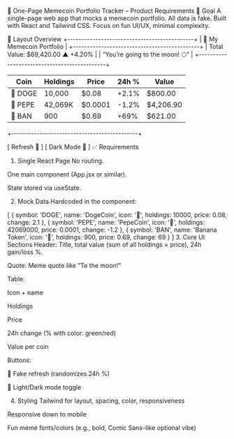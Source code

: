 📝 One-Page Memecoin Portfolio Tracker – Product Requirements
🎯 Goal
A single-page web app that mocks a memecoin portfolio. All data is fake. Built with React and Tailwind CSS. Focus on fun UI/UX, minimal complexity.

📐 Layout Overview
+---------------------------------------------+
|           🚀 My Memecoin Portfolio          |
+---------------------------------------------+
| Total Value: $69,420.00       ▲ +4.20%      |
| “You’re going to the moon! 🌕”              |
+---------------------------------------------+

| Coin   | Holdings | Price   | 24h % | Value   |
|--------|----------|---------|-------|---------|
| 🐶 DOGE | 10,000   | $0.08   | +2.1% | $800.00 |
| 🐸 PEPE | 42,069K  | $0.0001 | -1.2% | $4,206.90|
| 🍌 BAN  | 900      | $0.69   | +69%  | $621.00 |
+---------------------------------------------+

[ Refresh 🔄 ]         [ Dark Mode 🌙 ]
✅ Requirements
1. Single React Page
No routing.

One main component (App.jsx or similar).

State stored via useState.

2. Mock Data
Hardcoded in the component:

[
  { symbol: 'DOGE', name: 'DogeCoin', icon: '🐶', holdings: 10000, price: 0.08, change: 2.1 },
  { symbol: 'PEPE', name: 'PepeCoin', icon: '🐸', holdings: 42069000, price: 0.0001, change: -1.2 },
  { symbol: 'BAN',  name: 'Banana Token', icon: '🍌', holdings: 900, price: 0.69, change: 69 }
]
3. Core UI Sections
Header: Title, total value (sum of all holdings × price), 24h gain/loss %.

Quote: Meme quote like “To the moon!”

Table:

Icon + name

Holdings

Price

24h change (% with color: green/red)

Value per coin

Buttons:

🔄 Fake refresh (randomizes 24h %)

🌙 Light/Dark mode toggle

4. Styling
Tailwind for layout, spacing, color, responsiveness

Responsive down to mobile

Fun meme fonts/colors (e.g., bold, Comic Sans–like optional vibe)

